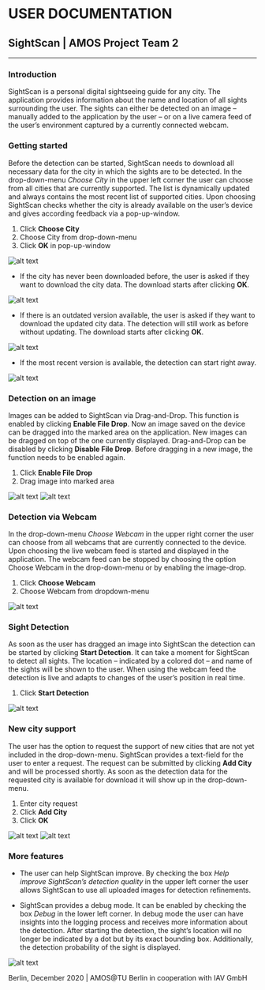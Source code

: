 # USER DOCUMENTATION               
                                        
## SightScan | AMOS Project Team 2      

___________________________
### Introduction

SightScan is a personal digital sightseeing guide for any city. The application provides information about the name and location of all sights surrounding the user. The sights can either be detected on an image – manually added to the application by the user – or on a live camera feed of the user’s environment captured by a currently connected webcam.


### Getting started

Before the detection can be started, SightScan needs to download all necessary data for the city in which the sights are to be detected. In the drop-down-menu *Choose City* in the upper left corner the user can choose from all cities that are currently supported. The list is dynamically updated and always contains the most recent list of supported cities. Upon choosing SightScan checks whether the city is already available on the user’s device and gives according feedback via a pop-up-window.

1. Click  **Choose City**
2. Choose City from drop-down-menu
3. Click  **OK** in pop-up-window

![alt text](https://i.ibb.co/ftfk4cb/user-doc1.png) 

* If the city has never been downloaded before, the user is asked if they want to download the city data. The download starts after clicking **OK**.

![alt text](https://i.ibb.co/wp3BMdL/user-doc2.png)

* If there is an outdated version available, the user is asked if they want to download the updated city data. The detection will still work as before without updating. The download starts after clicking **OK**.

![alt text](https://i.ibb.co/Dg9FsdM/user-doc3.png)

* If the most recent version is available, the detection can start right away.

![alt text](https://i.ibb.co/vZT4XZf/user-doc4.png)


### Detection on an image

Images can be added to SightScan via Drag-and-Drop. This function is enabled by clicking **Enable File Drop**. Now an image saved on the device can be dragged into the marked area on the application. New images can be dragged on top of the one currently displayed. Drag-and-Drop can be disabled by clicking **Disable File Drop**. Before dragging in a new image, the function needs to be enabled again.

1. Click **Enable File Drop**
2. Drag image into marked area

![alt text](https://i.ibb.co/1MGLzgM/user-doc5.png)
![alt text](https://i.ibb.co/RzWb3rw/user-doc6.png)


### Detection via Webcam

In the drop-down-menu *Choose Webcam* in the upper right corner the user can choose from all webcams that are currently connected to the device. Upon choosing the live webcam feed is started and displayed in the application. The webcam feed can be stopped by choosing the option Choose Webcam in the drop-down-menu or by enabling the image-drop.  

1. Click **Choose Webcam**
2. Choose Webcam from dropdown-menu

![alt text](https://i.ibb.co/z4Bz8Hq/user-doc7.png)


### Sight Detection

As soon as the user has dragged an image into SightScan the detection can be started by clicking **Start Detection**. It can take a moment for SightScan to detect all sights. The location – indicated by a colored dot – and name of the sights will be shown to the user. When using the webcam feed the detection is live and adapts to changes of the user’s position in real time.

1. Click **Start Detection**

![alt text](https://i.ibb.co/FhCtrBH/user-doc8.png)


### New city support

The user has the option to request the support of new cities that are not yet included in the drop-down-menu. SightScan provides a text-field for the user to enter a request. The request can be submitted by clicking **Add City** and will be processed shortly. As soon as the detection data for the requested city is available for download it will show up in the drop-down-menu. 

1. Enter city request
2. Click **Add City**
3. Click **OK**

![alt text](https://i.ibb.co/d4Zydp5/user-doc9.png)
![alt text](https://i.ibb.co/XLR24T8/user-doc10.png)

### More features

* The user can help SightScan improve. By checking the box *Help improve SightScan’s detection quality* in the upper left corner the user allows SightScan to use all uploaded images for detection refinements. 

* SightScan provides a debug mode. It can be enabled by checking the box *Debug* in the lower left corner. In debug mode the user can have insights into the logging process and receives more information about the detection. After starting the detection, the sight’s location will no longer be indicated by a dot but by its exact bounding box. Additionally, the detection probability of the sight is displayed. 

![alt text](https://i.ibb.co/Cv5xP2B/user-doc11.png)


Berlin, December 2020 | AMOS@TU Berlin in cooperation with IAV GmbH 

